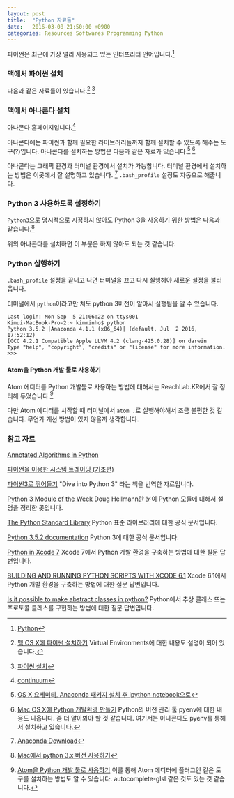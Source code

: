 ```yaml
---
layout: post
title:  "Python 자료들"
date:   2016-03-08 21:50:00 +0900
categories: Resources Softwares Programming Python
---
```


파이썬은 최근에 가장 널리 사용되고 있는 인터프리터 언어입니다.[^Python]

### 맥에서 파이썬 설치

다음과 같은 자료들이 있습니다.[^guide]  [^kybin]

### 맥에서 아나콘다 설치

아나콘다 홈페이지입니다.[^continuum]

아나콘다에는 파이썬과 함께 필요한 라이브러리들까지 함께 설치할 수 있도록 해주는 도구(?)입니다. 아나콘다를 설치하는 방법은 다음과 같은 자료가 있습니다.[^mcchae]  [^wsyang]

아나콘다는 그래픽 환경과 터미널 환경에서 설치가 가능합니다. 터미널 환경에서 설치하는 방법은 이곳에서 잘 설명하고 있습니다. [^ContinuumDownload] `.bash_profile` 설정도 자동으로 해줍니다. 

### Python 3 사용하도록 설정하기

`Python3`으로 명시적으로 지정하지 않아도 Python 3을 사용하기 위한 방법은 다음과 같습니다.[^eunguru]

위의 아나콘다를 설치하면 이 부분은 하지 않아도 되는 것 같습니다. 

### Python 실행하기 

`.bash_profile` 설정을 끝내고 나면 터미널을 끄고 다시 실행해야 새로운 설정을 불러옵니다. 

터미널에서 `python`이라고만 쳐도 python 3버전이 알아서 실행됨을 알 수 있습니다. 

```
Last login: Mon Sep  5 21:06:22 on ttys001
Kimui-MacBook-Pro-2:~ kimminho$ python
Python 3.5.2 |Anaconda 4.1.1 (x86_64)| (default, Jul  2 2016, 17:52:12) 
[GCC 4.2.1 Compatible Apple LLVM 4.2 (clang-425.0.28)] on darwin
Type "help", "copyright", "credits" or "license" for more information.
>>> 
```

#### Atom을 Python 개발 툴로 사용하기

Atom 에디터를 Python 개발툴로 사용하는 방법에 대해서는 ReachLab.KR에서 잘 정리해 두었습니다.[^reachlab-kr]

다만 Atom 에디터를 시작할 때 터미널에서 `atom .`로 실행해야해서 조금 불편한 것 같습니다. 무언가 개선 방법이 있지 않을까 생각합니다. 

### 참고 자료

[^guide]: [맥 OS X에 파이썬 설치하기](http://python-guide-kr.readthedocs.io/ko/latest/starting/install/osx.html) Virtual Environments에 대한 내용도 설명이 되어 있습니다.

[^kybin]: [파이썬 설치](http://kybin.github.io/translateDiveIntoPython3korean/installing-python.html)

[^mcchae]: [OS X 요세미티, Anaconda 패키지 설치 후 ipython notebook으로](http://egloos.zum.com/mcchae/v/11158397)

[^wsyang]: [Mac OS X에 Python 개발환경 만들기](http://wsyang.com/2015/07/19/hellow-python/) Python의 버전 관리 툴 pyenv에 대한 내용도 나옵니다. 좀 더 알아봐야 할 것 같습니다. 여기서는 아나콘다도 pyenv를 통해서 설치하고 있습니다. 

[^eunguru]: [Mac에서 python 3.x 버전 사용하기](http://eunguru.tistory.com/28)

[^Python]: [Python](https://www.python.org)

[^continuum]: [continuum](https://www.continuum.io)

[^ContinuumDownload]: [Anaconda Download](https://www.continuum.io/downloads)

[^reachlab-kr]: [Atom을 Python 개발 툴로 사용하기](http://reachlab-kr.github.io/python/2016/01/10/Python-Atom-Packages.html) 이를 통해 Atom 에디터에 플러그인 같은 도구를 설치하는 방법도 알 수 있습니다. autocomplete-glsl 같은 것도 있는 것 같습니다. 

[Annotated Algorithms in Python](http://www.amazon.com/Annotated-Algorithms-Python-Applications-Physics/dp/0991160401)

[파이썬을 이용한 시스템 트레이딩 (기초편)](https://wikidocs.net/book/110)

[파이썬3로 뛰어들기](http://kybin.github.io/translateDiveIntoPython3korean/index.html) "Dive into Python 3" 라는 책을 번역한 자료입니다.

[Python 3 Module of the Week](https://pymotw.com/3/) Doug Hellmann란 분이 Python 모듈에 대해서 설명을 정리한 곳입니다. 

[The Python Standard Library](https://docs.python.org/3/library/index.html) Python 표준 라이브러리에 대한 공식 문서입니다.

[Python 3.5.2 documentation](https://docs.python.org/3/) Python 3에 대한 공식 문서입니다. 

[Python in Xcode 7](http://stackoverflow.com/questions/5276967/python-in-xcode-7) Xcode 7에서 Python 개발 환경을 구축하는 방법에 대한 질문 답변입니다.

[BUILDING AND RUNNING PYTHON SCRIPTS WITH XCODE 6.1](https://vandadnp.wordpress.com/2014/10/20/building-and-running-python-scripts-with-xcode-6-1/) Xcode 6.1에서 Python 개발 환경을 구축하는 방법에 대한 질문 답변입니다.

[Is it possible to make abstract classes in python?](http://stackoverflow.com/questions/13646245/is-it-possible-to-make-abstract-classes-in-python) Python에서 추상 클래스 또는 프로토콜 클래스를 구현하는 방법에 대한 질문 답변입니다.